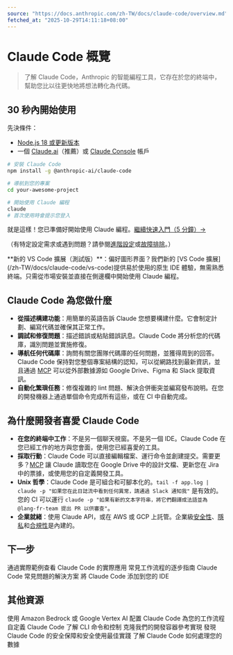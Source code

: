 ```yaml
---
source: "https://docs.anthropic.com/zh-TW/docs/claude-code/overview.md"
fetched_at: "2025-10-29T14:11:18+08:00"
---
```


# Claude Code 概覽

> 了解 Claude Code，Anthropic 的智能編程工具，它存在於您的終端中，幫助您比以往更快地將想法轉化為代碼。

## 30 秒內開始使用

先決條件：

* [Node.js 18 或更新版本](https://nodejs.org/en/download/)
* 一個 [Claude.ai](https://claude.ai)（推薦）或 [Claude Console](https://console.anthropic.com/) 帳戶

```bash  theme={null}
# 安裝 Claude Code
npm install -g @anthropic-ai/claude-code

# 導航到您的專案
cd your-awesome-project

# 開始使用 Claude 編程
claude
# 首次使用時會提示您登入
```

就是這樣！您已準備好開始使用 Claude 編程。[繼續快速入門（5 分鐘）→](/zh-TW/docs/claude-code/quickstart)

（有特定設定需求或遇到問題？請參閱[進階設定](/zh-TW/docs/claude-code/setup)或[故障排除](/zh-TW/docs/claude-code/troubleshooting)。）

<Note>
  **新的 VS Code 擴展（測試版）**：偏好圖形界面？我們新的 [VS Code 擴展](/zh-TW/docs/claude-code/vs-code)提供易於使用的原生 IDE 體驗，無需熟悉終端。只需從市場安裝並直接在側邊欄中開始使用 Claude 編程。
</Note>

## Claude Code 為您做什麼

* **從描述構建功能**：用簡單的英語告訴 Claude 您想要構建什麼。它會制定計劃、編寫代碼並確保其正常工作。
* **調試和修復問題**：描述錯誤或粘貼錯誤訊息。Claude Code 將分析您的代碼庫，識別問題並實施修復。
* **導航任何代碼庫**：詢問有關您團隊代碼庫的任何問題，並獲得周到的回答。Claude Code 保持對您整個專案結構的認知，可以從網路找到最新資訊，並且通過 [MCP](/zh-TW/docs/claude-code/mcp) 可以從外部數據源如 Google Drive、Figma 和 Slack 提取資訊。
* **自動化繁瑣任務**：修復複雜的 lint 問題、解決合併衝突並編寫發布說明。在您的開發機器上通過單個命令完成所有這些，或在 CI 中自動完成。

## 為什麼開發者喜愛 Claude Code

* **在您的終端中工作**：不是另一個聊天視窗。不是另一個 IDE。Claude Code 在您已經工作的地方與您會面，使用您已經喜愛的工具。
* **採取行動**：Claude Code 可以直接編輯檔案、運行命令並創建提交。需要更多？[MCP](/zh-TW/docs/claude-code/mcp) 讓 Claude 讀取您在 Google Drive 中的設計文檔、更新您在 Jira 中的票據，或使用您的自定義開發工具。
* **Unix 哲學**：Claude Code 是可組合和可腳本化的。`tail -f app.log | claude -p "如果您在此日誌流中看到任何異常，請通過 Slack 通知我"` 是有效的。您的 CI 可以運行 `claude -p "如果有新的文本字符串，將它們翻譯成法語並為 @lang-fr-team 提出 PR 以供審查"`。
* **企業就緒**：使用 Claude API，或在 AWS 或 GCP 上託管。企業級[安全性](/zh-TW/docs/claude-code/security)、[隱私](/zh-TW/docs/claude-code/data-usage)和[合規性](https://trust.anthropic.com/)是內建的。

## 下一步

<CardGroup>
  <Card title="快速入門" icon="rocket" href="/zh-TW/docs/claude-code/quickstart">
    通過實際範例查看 Claude Code 的實際應用
  </Card>

  <Card title="常見工作流程" icon="graduation-cap" href="/zh-TW/docs/claude-code/common-workflows">
    常見工作流程的逐步指南
  </Card>

  <Card title="故障排除" icon="wrench" href="/zh-TW/docs/claude-code/troubleshooting">
    Claude Code 常見問題的解決方案
  </Card>

  <Card title="IDE 設定" icon="laptop" href="/zh-TW/docs/claude-code/ide-integrations">
    將 Claude Code 添加到您的 IDE
  </Card>
</CardGroup>

## 其他資源

<CardGroup>
  <Card title="在 AWS 或 GCP 上託管" icon="cloud" href="/zh-TW/docs/claude-code/third-party-integrations">
    使用 Amazon Bedrock 或 Google Vertex AI 配置 Claude Code
  </Card>

  <Card title="設定" icon="gear" href="/zh-TW/docs/claude-code/settings">
    為您的工作流程自定義 Claude Code
  </Card>

  <Card title="命令" icon="terminal" href="/zh-TW/docs/claude-code/cli-reference">
    了解 CLI 命令和控制
  </Card>

  <Card title="參考實現" icon="code" href="https://github.com/anthropics/claude-code/tree/main/.devcontainer">
    克隆我們的開發容器參考實現
  </Card>

  <Card title="安全性" icon="shield" href="/zh-TW/docs/claude-code/security">
    發現 Claude Code 的安全保障和安全使用最佳實踐
  </Card>

  <Card title="隱私和數據使用" icon="lock" href="/zh-TW/docs/claude-code/data-usage">
    了解 Claude Code 如何處理您的數據
  </Card>
</CardGroup>

